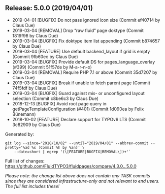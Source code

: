 ## Release: 5.0.0 (2019/04/01)

* 2019-04-01 [BUGFIX] Do not pass ignored icon size (Commit ef40714 by Claus Due)
* 2019-03-04 [REMOVAL] Drop “raw fluid” page doktype (Commit 1819f98 by Claus Due)
* 2019-03-04 [BUGFIX] Fix doktype item list appending (Commit b874657 by Claus Due)
* 2019-03-04 [FEATURE] Use default backend_layout if grid is empty (Commit 9fb60ec by Claus Due)
* 2019-03-04 [BUGFIX] Provide default DS for pages_language_overlay (#399) (Commit 51f57de by M-a-r-n-o)
* 2019-03-04 [REMOVAL] Require PHP 7.1 or above (Commit 35d7207 by Claus Due)
* 2019-03-04 [BUGFIX] Break if unable to fetch parent page (Commit 74f5fdf by Claus Due)
* 2019-03-04 [BUGFIX] Guard against mis- or unconfigured layout selection (Commit c8be6c3 by Claus Due)
* 2018-12-13 [BUGFIX] Avoid root page query in getPageTemplateConfiguration (#401) (Commit 1d090ea by Felix Bünemann)
* 2018-10-02 [FEATURE] Declare support for TYPOv9 LTS (Commit 3c82909 by Claus Due)

Generated by:

```
git log --since="2018/10/02" --until="2019/04/01" --abbrev-commit --pretty='%ad %s (Commit %h by %an)' \
    --date=short | egrep '(\[FEATURE|BUGFIX|REMOVAL\])+'`
```

Full list of changes: https://github.com/FluidTYPO3/fluidpages/compare/4.3.0...5.0.0

*Please note: the change list above does not contain any TASK commits since they are considered 
infrastructure-only and not relevant to end users. The full list includes these!*

